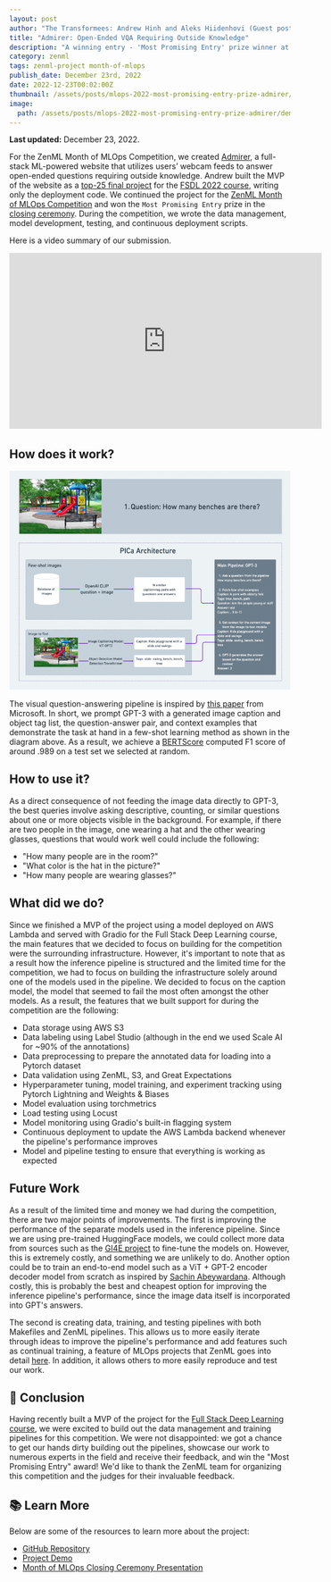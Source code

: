 ```yaml
---
layout: post
author: "The Transformees: Andrew Hinh and Aleks Hiidenhovi (Guest post)"
title: "Admirer: Open-Ended VQA Requiring Outside Knowledge"
description: "A winning entry - 'Most Promising Entry' prize winner at Month of MLOps 2022 competition."
category: zenml
tags: zenml-project month-of-mlops
publish_date: December 23rd, 2022
date: 2022-12-23T00:02:00Z
thumbnail: /assets/posts/mlops-2022-most-promising-entry-prize-admirer/demo.png
image:
  path: /assets/posts/mlops-2022-most-promising-entry-prize-admirer/demo.png
---
```


**Last updated:** December 23, 2022.

For the ZenML Month of MLOps Competition, we created [Admirer](http://admire.herokuapp.com/), a full-stack ML-powered website that utilizes users’ webcam feeds to answer open-ended questions requiring outside knowledge. Andrew built the MVP of the website as a [top-25 final project](https://bit.ly/3h8CqlX) for the [FSDL 2022 course](https://bit.ly/3NYNf6v), writing only the deployment code. We continued the project for the [ZenML Month of MLOps Competition](https://bit.ly/3EmoCxv) and won the `Most Promising Entry` prize in the [closing ceremony](https://bit.ly/3VCZqsl). During the competition, we wrote the data management, model development, testing, and continuous deployment scripts.

Here is a video summary of our submission.

<div class="embed-responsive embed-responsive-16by9 mb-5">
  <iframe width="560" height="315" src="https://www.youtube-nocookie.com/embed/WYb3xBIOYvg" title="YouTube video player" frameborder="0" allow="accelerometer; autoplay; clipboard-write; encrypted-media; gyroscope; picture-in-picture" allowfullscreen></iframe>
</div>

## How does it work?
![inference_pipeline](/assets/posts/mlops-2022-most-promising-entry-prize-admirer/inference_pipeline.png)

The visual question-answering pipeline is inspired by [this paper](https://github.com/microsoft/PICa) from Microsoft. In short, we prompt GPT-3 with a generated image caption and object tag list, the question-answer pair, and context examples that demonstrate the task at hand in a few-shot learning method as shown in the diagram above. As a result, we achieve a [BERTScore](http://bit.ly/3tM1mmc) computed F1 score of around .989 on a test set we selected at random.

## How to use it?
As a direct consequence of not feeding the image data directly to GPT-3, the best queries involve asking descriptive, counting, or similar questions about one or more objects visible in the background. For example, if there are two people in the image, one wearing a hat and the other wearing glasses, questions that would work well could include the following:
- "How many people are in the room?"
- "What color is the hat in the picture?"
- "How many people are wearing glasses?"

## What did we do?
Since we finished a MVP of the project using a model deployed on AWS Lambda and served with Gradio for the Full Stack Deep Learning course, the main features that we decided to focus on building for the competition were the surrounding infrastructure. However, it's important to note that as a result how the inference pipeline is structured and the limited time for the competition, we had to focus on building the infrastructure solely around one of the models used in the pipeline. We decided to focus on the caption model, the model that seemed to fail the most often amongst the other models. As a result, the features that we built support for during the competition are the following:
* Data storage using AWS S3
* Data labeling using Label Studio (although in the end we used Scale AI for ~90% of the annotations)
* Data preprocessing to prepare the annotated data for loading into a Pytorch dataset
* Data validation using ZenML, S3, and Great Expectations
* Hyperparameter tuning, model training, and experiment tracking using Pytorch Lightning and Weights & Biases
* Model evaluation using torchmetrics
* Load testing using Locust
* Model monitoring using Gradio's built-in flagging system
* Continuous deployment to update the AWS Lambda backend whenever the pipeline's performance improves
* Model and pipeline testing to ensure that everything is working as expected 

## Future Work
As a result of the limited time and money we had during the competition, there are two major points of improvements. The first is improving the performance of the separate models used in the inference pipeline. Since we are using pre-trained HuggingFace models, we could collect more data from sources such as the [GI4E project](http://www.unavarra.es/gi4e/databases?languageId=1) to fine-tune the models on. However, this is extremely costly, and something we are unlikely to do. Another option could be to train an end-to-end model such as a ViT + GPT-2 encoder decoder model from scratch as inspired by [Sachin Abeywardana](https://sachinruk.github.io/blog/pytorch/huggingface/2021/12/28/vit-to-gpt2-encoder-decoder-model.html). Although costly, this is probably the best and cheapest option for improving the inference pipeline's performance, since the image data itself is incorporated into GPT's answers.

The second is creating data, training, and testing pipelines with both Makefiles and ZenML pipelines. This allows us to more easily iterate through ideas to improve the pipeline's performance and add features such as continual training, a feature of MLOps projects that ZenML goes into detail [here](https://blog.zenml.io/ci-ct-cd-with-zenml/). In addition, it allows others to more easily reproduce and test our work.


## 💭 Conclusion
Having recently built a MVP of the project for the [Full Stack Deep Learning course](https://fullstackdeeplearning.com/), we were excited to build out the data management and training pipelines for this competition. We were not disappointed: we got a chance to get our hands dirty building out the pipelines, showcase our work to numerous experts in the field and receive their feedback, and win the "Most Promising Entry" award! We'd like to thank the ZenML team for organizing this competition and the judges for their invaluable feedback.

## 📚 Learn More
Below are some of the resources to learn more about the project:
* [GitHub Repository](https://github.com/andrewhinh/admirer)
* [Project Demo](http://admire.herokuapp.com/)
* [Month of MLOps Closing Ceremony Presentation](https://bit.ly/3tsDi7V)
